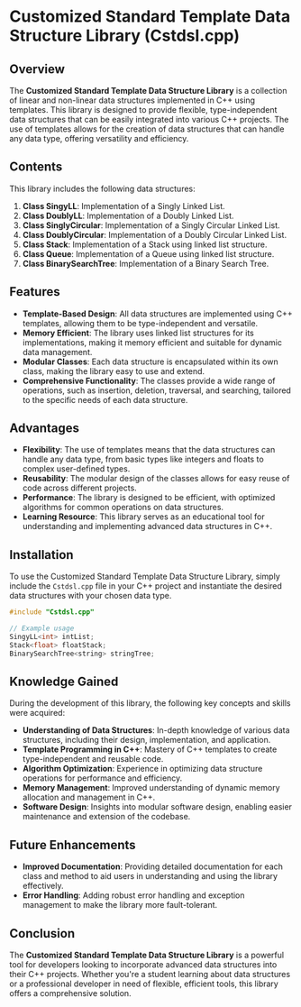 

# Customized Standard Template Data Structure Library (Cstdsl.cpp)

## Overview

The **Customized Standard Template Data Structure Library** is a collection of linear and non-linear data structures implemented in C++ using templates. This library is designed to provide flexible, type-independent data structures that can be easily integrated into various C++ projects. The use of templates allows for the creation of data structures that can handle any data type, offering versatility and efficiency.

## Contents

This library includes the following data structures:

1. **Class SingyLL**: Implementation of a Singly Linked List.
2. **Class DoublyLL**: Implementation of a Doubly Linked List.
3. **Class SinglyCircular**: Implementation of a Singly Circular Linked List.
4. **Class DoublyCircular**: Implementation of a Doubly Circular Linked List.
5. **Class Stack**: Implementation of a Stack using linked list structure.
6. **Class Queue**: Implementation of a Queue using linked list structure.
7. **Class BinarySearchTree**: Implementation of a Binary Search Tree.

## Features

- **Template-Based Design**: All data structures are implemented using C++ templates, allowing them to be type-independent and versatile.
- **Memory Efficient**: The library uses linked list structures for its implementations, making it memory efficient and suitable for dynamic data management.
- **Modular Classes**: Each data structure is encapsulated within its own class, making the library easy to use and extend.
- **Comprehensive Functionality**: The classes provide a wide range of operations, such as insertion, deletion, traversal, and searching, tailored to the specific needs of each data structure.

## Advantages

- **Flexibility**: The use of templates means that the data structures can handle any data type, from basic types like integers and floats to complex user-defined types.
- **Reusability**: The modular design of the classes allows for easy reuse of code across different projects.
- **Performance**: The library is designed to be efficient, with optimized algorithms for common operations on data structures.
- **Learning Resource**: This library serves as an educational tool for understanding and implementing advanced data structures in C++.

## Installation

To use the Customized Standard Template Data Structure Library, simply include the `Cstdsl.cpp` file in your C++ project and instantiate the desired data structures with your chosen data type.

```cpp
#include "Cstdsl.cpp"

// Example usage
SingyLL<int> intList;
Stack<float> floatStack;
BinarySearchTree<string> stringTree;
```

## Knowledge Gained

During the development of this library, the following key concepts and skills were acquired:

- **Understanding of Data Structures**: In-depth knowledge of various data structures, including their design, implementation, and application.
- **Template Programming in C++**: Mastery of C++ templates to create type-independent and reusable code.
- **Algorithm Optimization**: Experience in optimizing data structure operations for performance and efficiency.
- **Memory Management**: Improved understanding of dynamic memory allocation and management in C++.
- **Software Design**: Insights into modular software design, enabling easier maintenance and extension of the codebase.

## Future Enhancements

- **Improved Documentation**: Providing detailed documentation for each class and method to aid users in understanding and using the library effectively.
- **Error Handling**: Adding robust error handling and exception management to make the library more fault-tolerant.

## Conclusion

The **Customized Standard Template Data Structure Library** is a powerful tool for developers looking to incorporate advanced data structures into their C++ projects. Whether you're a student learning about data structures or a professional developer in need of flexible, efficient tools, this library offers a comprehensive solution.

